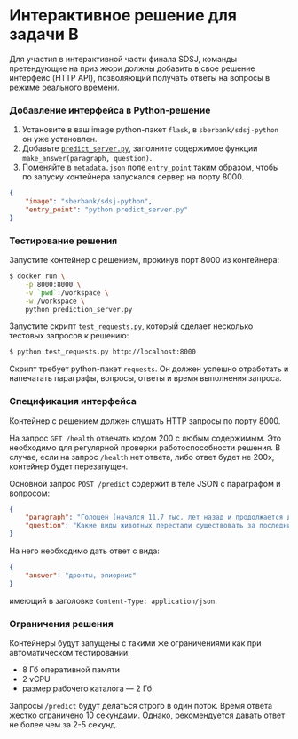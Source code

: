 Интерактивное решение для задачи B
==================================

Для участия в интерактивной части финала SDSJ, команды претендующие на приз жюри должны добавить в свое решение интерфейс (HTTP API), позволяющий получать ответы на вопросы в режиме реального времени. 

### Добавление интерфейса в Python-решение

1. Установите в ваш image python-пакет `flask`, в `sberbank/sdsj-python` он уже установлен.
2. Добавьте [`predict_server.py`](predict_server.py), заполните содержимое функции `make_answer(paragraph, question)`.
3. Поменяйте в `metadata.json` поле `entry_point` таким образом, чтобы по запуску контейнера запускался сервер на порту 8000.

```json
{
    "image": "sberbank/sdsj-python",
    "entry_point": "python predict_server.py"
}
```

### Тестирование решения

Запустите контейнер с решением, прокинув порт 8000 из контейнера:
```bash
$ docker run \
    -p 8000:8000 \
    -v `pwd`:/workspace \
    -w /workspace \
    python prediction_server.py
```

Запустите скрипт `test_requests.py`, который сделает несколько тестовых запросов к решению:
```bash
$ python test_requests.py http://localhost:8000
```

Скрипт требует python-пакет `requests`. Он должен успешно отработать и напечатать параграфы, вопросы, ответы и время выполнения запроса.

### Спецификация интерфейса

Контейнер с решением должен слушать HTTP запросы по порту 8000.

На запрос `GET /health` отвечать кодом 200 с любым содержимым. Это необходимо для регулярной проверки работоспособности решения. В случае, если на запрос `/health` нет ответа, либо ответ будет не 200x, контейнер будет перезапущен.

Основной запрос `POST /predict` содержит в теле JSON c параграфом и вопросом:
```json
{
    "paragraph": "Голоцен (начался 11,7 тыс. лет назад и продолжается до сих пор) — типичная межледниковая...",
    "question": "Какие виды животных перестали существовать за последние несколько сотен лет?"
}
```
На него необходимо дать ответ с вида:
```json
{
    "answer": "дронты, эпиорнис"
}
```
имеющий в заголовке `Content-Type: application/json`.

### Ограничения решения

Контейнеры будут запущены с такими же ограничениями как при автоматическом тестировании:
- 8 Гб оперативной памяти
- 2 vCPU
- размер рабочего каталога — 2 Гб

Запросы `/predict` будут делаться строго в один поток. Время ответа жестко ограничено 10 секундами. Однако, рекомендуется давать ответ не более чем за 2-5 секунд.
